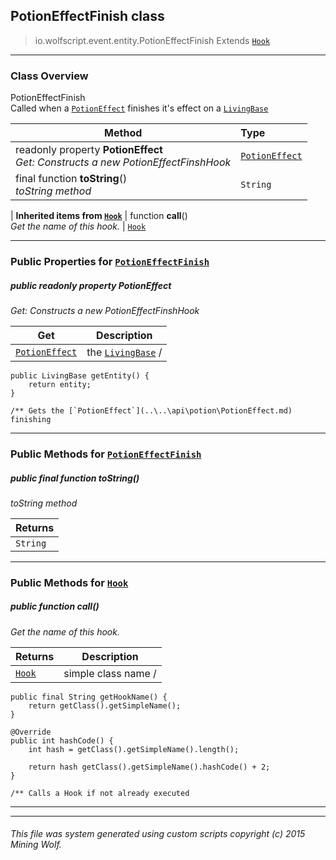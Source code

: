 ## PotionEffectFinish __class__

>io.wolfscript.event.entity.PotionEffectFinish
>Extends [`Hook`](..\..\hook\Hook.md)

---

### Class Overview

PotionEffectFinish<br> Called when a [`PotionEffect`](..\..\api\potion\PotionEffect.md) finishes it's effect on a [`LivingBase`](..\..\api\entity\living\LivingBase.md)

Method | Type   
--- | :--- 
 readonly property __PotionEffect__ <br> _Get: Constructs a new PotionEffectFinshHook_ | [`PotionEffect`](..\..\api\potion\PotionEffect.md)
final function __toString__() <br> _toString method_ | `String`
 |
__Inherited items from [`Hook`](..\..\hook\Hook.md)__ |
 function __call__() <br> _Get the name of this hook._ | [`Hook`](..\..\hook\Hook.md)





---


### Public Properties for [`PotionEffectFinish`](PotionEffectFinish.md)

##### <a id='potioneffect'></a>public  readonly property __PotionEffect__

_Get: Constructs a new PotionEffectFinshHook_

Get | Description
--- | --- 
[`PotionEffect`](..\..\api\potion\PotionEffect.md) | the [`LivingBase`](..\..\api\entity\living\LivingBase.md) /
    public LivingBase getEntity() {
        return entity;
    }

    /** Gets the [`PotionEffect`](..\..\api\potion\PotionEffect.md) finishing



---

### Public Methods for [`PotionEffectFinish`](PotionEffectFinish.md)

##### <a id='tostring'></a>public final function __toString__()

_toString method_

Returns | 
--- | 
`String` |


---

### Public Methods for [`Hook`](..\..\hook\Hook.md)

##### <a id='call'></a>public  function __call__()

_Get the name of this hook._

Returns | Description
--- | --- 
[`Hook`](..\..\hook\Hook.md) | simple class name /
    public final String getHookName() {
        return getClass().getSimpleName();
    }

    @Override
    public int hashCode() {
        int hash = getClass().getSimpleName().length();

        return hash getClass().getSimpleName().hashCode() + 2;
    }

    /** Calls a Hook if not already executed


---


---


###### This file was system generated using custom scripts copyright (c) 2015 Mining Wolf.
	

